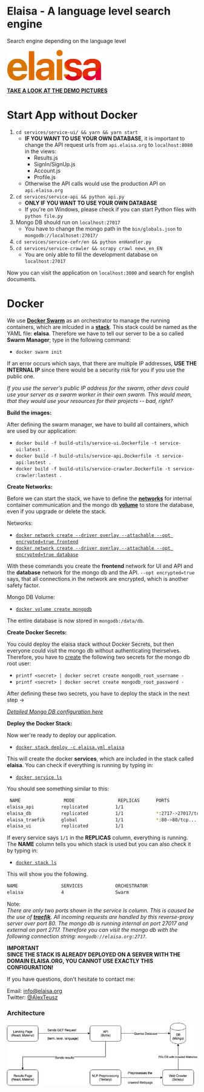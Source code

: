 # Elaisa - A language level search engine
Search engine depending on the language level

<img src="services/service-ui/src/assets/img/logo.png" alt="Logo" width="250"/>

**[TAKE A LOOK AT THE DEMO PICTURES](./docs/README.md)**

# Start App without Docker

1. `cd services/service-ui/ && yarn && yarn start`
    - **IF YOU WANT TO USE YOUR OWN DATABASE**, it is important to change the API request urls from `api.elaisa.org` to `localhost:8080` in the views: 
        - Results.js
        - SignIn/SignUp.js
        - Account.js
        - Profile.js
    - Otherwise the API calls would use the production API on `api.elaisa.org` 
2. `cd services/service-api && python api.py`
    - **ONLY IF YOU WANT TO USE YOUR OWN DATABASE**
    - If you're on Windows, please check if you can start Python files with `python file.py`
3. Mongo DB should run on `localhost:27017`
    - You have to change the mongo path in the `bin/globals.json` to `mongodb://localhoset:27017/`
4. `cd services/service-cefr/en && python enHandler.py`
5. `cd services/service-crawler && scrapy crawl news_en_EN`
    - You are only able to fill the development database on `localhost:27017`

Now you can visit the application on `localhost:3000` and search for english documents.

# Docker

We use [**Docker Swarm**](https://docs.docker.com/engine/swarm/) as an orchestrator to manage the running containers, which are inlcuded in a [**stack**](https://docs.docker.com/engine/reference/commandline/stack/). This stack could be named as the YAML file: **elaisa**. Therefore we have to tell our server to be a so called **Swarm Manager**; type in the following command: 
- `docker swarm init`

If an error occurs which says, that there are multiple IP addresses, **USE THE INTERNAL IP** since there would be a security risk for you if you use the public one. 

*If you use the server's public IP address for the swarm, other devs could use your server as a swarm worker in their own swarm. This would mean, that they would use your resources for their projects -- bad, right?*

**Build the images:**

After defining the swarm manager, we have to build all containers, which are used by our application:

- `docker build -f build-utils/service-ui.Dockerfile -t service-ui:latest .`
- `docker build -f build-utils/service-api.Dockerfile -t service-api:lastest .`
- `docker build -f build-utils/service-crawler.Dockerfile -t service-crawler:lastest .`

**Create Networks:**

Before we can start the stack, we have to define the [**networks**](https://docs.docker.com/network/) for internal container communication and the mongo db [**volume**](https://docs.docker.com/storage/volumes/) to store the database, even if you upgrade or delete the stack.

Networks:
- [`docker network create --driver overlay --attachable --opt encrypted=true frontend`](https://docs.docker.com/engine/reference/commandline/network_create/)
- [`docker network create --driver overlay --attachable --opt encrypted=true database`](https://docs.docker.com/engine/reference/commandline/network_create/)

With these commands you create the **frontend** network for UI and API and the **database** network for the mongo db and the API. `--opt encrypted=true` says, that all connections in the network are encrypted, which is another safety factor.

Mongo DB Volume:
- [`docker volume create mongodb`](https://docs.docker.com/engine/reference/commandline/volume_create/)

The entire database is now stored in `mongodb:/data/db`.

**Create Docker Secrets:**

You could deploy the elaisa stack without Docker Secrets, but then everyone could visit the mongo db without authenticating theirselves. Therefore, you have to [create](https://docs.docker.com/engine/reference/commandline/secret_create/) the following two secrets for the mongo db root user: 

- `printf <secret> | docker secret create mongodb_root_username -`
- `printf <secret> | docker secret create mongodb_root_password -`

After defining these two secrets, you have to deploy the stack in the next step -> 

*[Detailed Mongo DB configuration here](./config/mongodb/README.md)*


**Deploy the Docker Stack:**

Now wer're ready to deploy our application.
- [`docker stack deploy -c elaisa.yml elaisa`](https://docs.docker.com/engine/reference/commandline/stack_deploy/)

This will create the docker **services**, which are included in the stack called **elaisa**. You can check if everything is running by typing in: 
- [`docker service ls`](https://docs.docker.com/engine/reference/commandline/service_ls/)

You should see something similar to this: 
``` bash
 NAME                MODE                REPLICAS      PORTS
elaisa_api          replicated          1/1     
elaisa_db           replicated          1/1            *:2717->27017/tcp
elaisa_traefik      global              1/1            *:80->80/tcp...
elaisa_ui           replicated          1/1            
```
If every service says `1/1` in the **REPLICAS** column, everything is running. The **NAME** column tells you which stack is used but you can also check it by typing in: 
- [`docker stack ls`](https://docs.docker.com/engine/reference/commandline/stack_ls/)

This will show you the following.

```bash
NAME                SERVICES            ORCHESTRATOR
elaisa              4                   Swarm
```

Note:\
*There are only two ports shown in the service ls column. This is caused be the use of **[traefik](https://docs.traefik.io/)**. All incoming requests are handled by this reverse-proxy server over port 80. The mongo db is running internal on port 27017 and external on port 2717. Therefore you can visit the mongo db with the following connection string: `mongodb://elaisa.org:2717`.*

**IMPORTANT**\
**SINCE THE STACK IS ALREADY DEPLOYED ON A SERVER WITH THE DOMAIN ELAISA.ORG, YOU CANNOT USE EXACTLY THIS CONFIGURATION!**

If you have questions, don't hesitate to contact me:

Email: info@elaisa.org\
Twitter: [@AlexTeusz](https://twitter.com/AlexTeusz)

### Architecture

 ![Architecture](docs/LanguageLevelSearchEngine.jpg)
